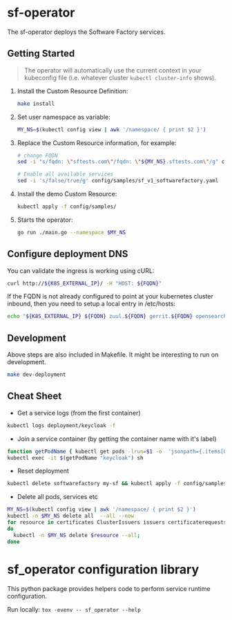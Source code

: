 # sf-operator

The sf-operator deploys the Software Factory services.

## Getting Started

> The operator will automatically use the current context in your kubeconfig file (i.e. whatever cluster `kubectl cluster-info` shows).

1. Install the Custom Resource Definition:

   ```sh
   make install
   ```

2. Set user namespace as variable:

   ```sh
   MY_NS=$(kubectl config view | awk '/namespace/ { print $2 }')
   ```

3. Replace the Custom Resource information, for example:

   ```sh
   # change FQDN
   sed -i "s/fqdn: \"sftests.com\"/fqdn: \"${MY_NS}.sftests.com\"/g" config/samples/sf_v1_softwarefactory.yaml

   # Enable all available services
   sed -i 's/false/true/g' config/samples/sf_v1_softwarefactory.yaml
   ```

4. Install the demo Custom Resource:

   ```sh
   kubectl apply -f config/samples/
   ```

5. Starts the operator:

   ```sh
   go run ./main.go --namespace $MY_NS
   ```

## Configure deployment DNS

You can validate the ingress is working using cURL:

```sh
curl http://${K8S_EXTERNAL_IP}/ -H "HOST: ${FQDN}"
```

If the FQDN is not already configured to point at your kubernetes cluster inbound,
then you need to setup a local entry in /etc/hosts:

```sh
echo "${K8S_EXTERNAL_IP} ${FQDN} zuul.${FQDN} gerrit.${FQDN} opensearch.${FQDN}" | sudo tee -a /etc/hosts
```

## Development

Above steps are also included in Makefile.
It might be interesting to run on development.

```sh
make dev-deployment
```

## Cheat Sheet

* Get a service logs (from the first container)

```sh
kubectl logs deployment/keycloak -f
``````

* Join a service container (by getting the container name with it's label)

```sh
function getPodName { kubectl get pods -lrun=$1 -o  'jsonpath={.items[0].metadata.name}'; }
kubectl exec -it $(getPodName "keycloak") sh
```

* Reset deployment

```sh
kubectl delete softwarefactory my-sf && kubectl apply -f config/samples && go run ./main.go --namespace $MY_NS
```

* Delete all pods, services etc

```sh
MY_NS=$(kubectl config view | awk '/namespace/ { print $2 }')
kubectl -n $MY_NS delete all  --all --now
for resource in certificates ClusterIssuers issuers certificaterequests secrets pvc configmaps deployments pods services ingress;
do
  kubectl -n $MY_NS delete $resource --all;
done
```


# sf_operator configuration library

This python package provides helpers code to perform service runtime configuration.

Run locally: `tox -evenv -- sf_operator --help`
